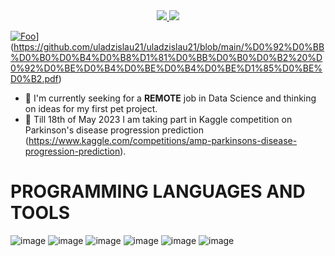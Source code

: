 <div id="contact_badges" align="center">
  <a href="https://t.me/vododokhov21"> 
    <img src="https://img.shields.io/badge/Telegram-2CA5E0?style=for-the-badge&logo=telegram&logoColor=white"/>
  </a>
  <a href="https://www.linkedin.com/in/vadadokhau"> 
    <img src="https://img.shields.io/badge/LinkedIn-0077B5?style=for-the-badge&logo=linkedin&logoColor=white"/>
  </a>
</div>

[![Foo](http://www.google.com.au/images/nav_logo7.png)](https://github.com/uladzislau21/uladzislau21/blob/main/cv.png)](https://github.com/uladzislau21/uladzislau21/blob/main/%D0%92%D0%BB%D0%B0%D0%B4%D0%B8%D1%81%D0%BB%D0%B0%D0%B2%20%D0%92%D0%BE%D0%B4%D0%BE%D0%B4%D0%BE%D1%85%D0%BE%D0%B2.pdf)

- 🔭 I'm currently seeking for a **REMOTE** job in Data Science and thinking on ideas for my first pet project.
- 👴 Till 18th of May 2023 I am taking part in Kaggle competition on Parkinson's disease progression prediction (https://www.kaggle.com/competitions/amp-parkinsons-disease-progression-prediction).

# PROGRAMMING LANGUAGES AND TOOLS

![image](https://img.shields.io/badge/Python-FFD43B?style=for-the-badge&logo=python&logoColor=blue)
![image](https://img.shields.io/badge/R-276DC3?style=for-the-badge&logo=r&logoColor=white)
![image](https://img.shields.io/badge/Pandas-2C2D72?style=for-the-badge&logo=pandas&logoColor=white)
![image](https://img.shields.io/badge/scikit_learn-F7931E?style=for-the-badge&logo=scikit-learn&logoColor=white)
![image](https://img.shields.io/badge/shell_script-%23121011.svg?style=for-the-badge&logo=gnu-bash&logoColor=white)
![image](https://img.shields.io/badge/Shiny-shinyapps.io-blue?style=flat&labelColor=white&logo=RStudio&logoColor=blue)

